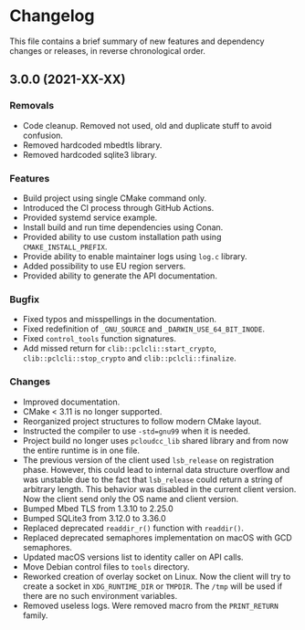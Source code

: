 # Changelog

This file contains a brief summary of new features and dependency changes or
releases, in reverse chronological order.

## 3.0.0 (2021-XX-XX)

### Removals

* Code cleanup. Removed not used, old and duplicate stuff to avoid confusion.
* Removed hardcoded mbedtls library.
* Removed hardcoded sqlite3 library.

### Features

* Build project using single CMake command only.
* Introduced the CI process through GitHub Actions.
* Provided systemd service example.
* Install build and run time dependencies using Conan.
* Provided ability to use custom installation path using `CMAKE_INSTALL_PREFIX`.
* Provide ability to enable maintainer logs using `log.c` library.
* Added possibility to use EU region servers.
* Provided ability to generate the API documentation.

### Bugfix

* Fixed typos and misspellings in the documentation.
* Fixed redefinition of `_GNU_SOURCE` and `_DARWIN_USE_64_BIT_INODE`.
* Fixed `control_tools` function signatures.
* Add missed return for `clib::pclcli::start_crypto`,
  `clib::pclcli::stop_crypto` and `clib::pclcli::finalize`.

### Changes

* Improved documentation.
* CMake < 3.11 is no longer supported.
* Reorganized project structures to follow modern CMake layout.
* Instructed the compiler to use `-std=gnu99` when it is needed.
* Project build no longer uses `pcloudcc_lib` shared library and from now the
  entire runtime is in one file.
* The previous version of the client used `lsb_release` on registration phase.
  However, this could lead to internal data structure overflow and was unstable
  due to the fact that `lsb_release` could return a string of arbitrary length.
  This behavior was disabled in the current client version. Now the client send
  only the OS name and client version.
* Bumped Mbed TLS from 1.3.10 to 2.25.0
* Bumped SQLite3 from 3.12.0 to 3.36.0
* Replaced deprecated `readdir_r()` function with `readdir()`.
* Replaced deprecated semaphores implementation on macOS with GCD semaphores.
* Updated macOS versions list to identity caller on API calls.
* Move Debian control files to `tools` directory.
* Reworked creation of overlay socket on Linux. Now the client will try to
  create a socket in `XDG_RUNTIME_DIR` or `TMPDIR`. The `/tmp` will be used
  if there are no such environment variables.
* Removed useless logs. Were removed macro from the `PRINT_RETURN` family.
